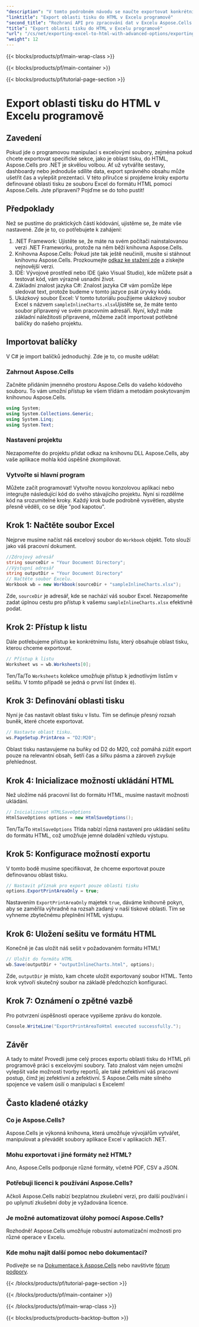 ```yaml
---
"description": "V tomto podrobném návodu se naučte exportovat konkrétní oblast tisku do HTML z Excelu pomocí Aspose.Cells pro .NET. Optimalizujte prezentaci dat."
"linktitle": "Export oblasti tisku do HTML v Excelu programově"
"second_title": "Rozhraní API pro zpracování dat v Excelu Aspose.Cells v .NET"
"title": "Export oblasti tisku do HTML v Excelu programově"
"url": "/cs/net/exporting-excel-to-html-with-advanced-options/exporting-print-area/"
"weight": 12
---
```


{{< blocks/products/pf/main-wrap-class >}}

{{< blocks/products/pf/main-container >}}

{{< blocks/products/pf/tutorial-page-section >}}

# Export oblasti tisku do HTML v Excelu programově

## Zavedení
Pokud jde o programovou manipulaci s excelovými soubory, zejména pokud chcete exportovat specifické sekce, jako je oblast tisku, do HTML, Aspose.Cells pro .NET je skvělou volbou. Ať už vytváříte sestavy, dashboardy nebo jednoduše sdílíte data, export správného obsahu může ušetřit čas a vylepšit prezentaci. V této příručce si projdeme kroky exportu definované oblasti tisku ze souboru Excel do formátu HTML pomocí Aspose.Cells. Jste připraveni? Pojďme se do toho pustit!
## Předpoklady
Než se pustíme do praktických částí kódování, ujistěme se, že máte vše nastavené. Zde je to, co potřebujete k zahájení:
1. .NET Framework: Ujistěte se, že máte na svém počítači nainstalovanou verzi .NET Frameworku, protože na něm běží knihovna Aspose.Cells.
2. Knihovna Aspose.Cells: Pokud jste tak ještě neučinili, musíte si stáhnout knihovnu Aspose.Cells. Prozkoumejte [odkaz ke stažení zde](https://releases.aspose.com/cells/net/) a získejte nejnovější verzi.
3. IDE: Vývojové prostředí nebo IDE (jako Visual Studio), kde můžete psát a testovat kód, vám výrazně usnadní život.
4. Základní znalost jazyka C#: Znalost jazyka C# vám pomůže lépe sledovat text, protože budeme v tomto jazyce psát úryvky kódu.
5. Ukázkový soubor Excel: V tomto tutoriálu použijeme ukázkový soubor Excel s názvem `sampleInlineCharts.xlsx`Ujistěte se, že máte tento soubor připravený ve svém pracovním adresáři.
Nyní, když máte základní náležitosti připravené, můžeme začít importovat potřebné balíčky do našeho projektu.
## Importovat balíčky
V C# je import balíčků jednoduchý. Zde je to, co musíte udělat:
### Zahrnout Aspose.Cells
Začněte přidáním jmenného prostoru Aspose.Cells do vašeho kódového souboru. To vám umožní přístup ke všem třídám a metodám poskytovaným knihovnou Aspose.Cells.
```csharp
using System;
using System.Collections.Generic;
using System.Linq;
using System.Text;
```
### Nastavení projektu
Nezapomeňte do projektu přidat odkaz na knihovnu DLL Aspose.Cells, aby vaše aplikace mohla kód úspěšně zkompilovat.
### Vytvořte si hlavní program
Můžete začít programovat! Vytvořte novou konzolovou aplikaci nebo integrujte následující kód do svého stávajícího projektu.
Nyní si rozdělme kód na srozumitelné kroky. Každý krok bude podrobně vysvětlen, abyste přesně věděli, co se děje "pod kapotou".
## Krok 1: Načtěte soubor Excel
Nejprve musíme načíst náš excelový soubor do `Workbook` objekt. Toto slouží jako váš pracovní dokument.
```csharp
//Zdrojový adresář
string sourceDir = "Your Document Directory";
//Výstupní adresář
string outputDir = "Your Document Directory"
// Načtěte soubor Excelu.
Workbook wb = new Workbook(sourceDir + "sampleInlineCharts.xlsx");
```
Zde, `sourceDir` je adresář, kde se nachází váš soubor Excel. Nezapomeňte zadat úplnou cestu pro přístup k vašemu `sampleInlineCharts.xlsx` efektivně podat.
## Krok 2: Přístup k listu
Dále potřebujeme přístup ke konkrétnímu listu, který obsahuje oblast tisku, kterou chceme exportovat.
```csharp
// Přístup k listu
Worksheet ws = wb.Worksheets[0];
```
Ten/Ta/To `Worksheets` kolekce umožňuje přístup k jednotlivým listům v sešitu. V tomto případě se jedná o první list (index `0`). 
## Krok 3: Definování oblasti tisku
Nyní je čas nastavit oblast tisku v listu. Tím se definuje přesný rozsah buněk, které chcete exportovat.
```csharp
// Nastavte oblast tisku.
ws.PageSetup.PrintArea = "D2:M20";
```
Oblast tisku nastavujeme na buňky od D2 do M20, což pomáhá zúžit export pouze na relevantní obsah, šetří čas a šířku pásma a zároveň zvyšuje přehlednost.
## Krok 4: Inicializace možností ukládání HTML
Než uložíme náš pracovní list do formátu HTML, musíme nastavit možnosti ukládání.
```csharp
// Inicializovat HTMLSaveOptions
HtmlSaveOptions options = new HtmlSaveOptions();
```
Ten/Ta/To `HtmlSaveOptions` Třída nabízí různá nastavení pro ukládání sešitu do formátu HTML, což umožňuje jemné doladění vzhledu výstupu.
## Krok 5: Konfigurace možností exportu
V tomto bodě musíme specifikovat, že chceme exportovat pouze definovanou oblast tisku.
```csharp
// Nastavit příznak pro export pouze oblasti tisku
options.ExportPrintAreaOnly = true;
```
Nastavením `ExportPrintAreaOnly` majetek `true`, dáváme knihovně pokyn, aby se zaměřila výhradně na rozsah zadaný v naší tiskové oblasti. Tím se vyhneme zbytečnému přeplnění HTML výstupu.
## Krok 6: Uložení sešitu ve formátu HTML
Konečně je čas uložit náš sešit v požadovaném formátu HTML!
```csharp
// Uložit do formátu HTML
wb.Save(outputDir + "outputInlineCharts.html", options);
```
Zde, `outputDir` je místo, kam chcete uložit exportovaný soubor HTML. Tento krok vytvoří skutečný soubor na základě předchozích konfigurací.
## Krok 7: Oznámení o zpětné vazbě
Pro potvrzení úspěšnosti operace vypíšeme zprávu do konzole.
```csharp
Console.WriteLine("ExportPrintAreaToHtml executed successfully.");
```
## Závěr
A tady to máte! Provedli jsme celý proces exportu oblasti tisku do HTML při programově práci s excelovými soubory. Tato znalost vám nejen umožní vylepšit vaše možnosti tvorby reportů, ale také zefektivní váš pracovní postup, čímž jej zefektivní a zefektivní. S Aspose.Cells máte silného spojence ve vašem úsilí o manipulaci s Excelem!
## Často kladené otázky
### Co je Aspose.Cells?
Aspose.Cells je výkonná knihovna, která umožňuje vývojářům vytvářet, manipulovat a převádět soubory aplikace Excel v aplikacích .NET.
### Mohu exportovat i jiné formáty než HTML?
Ano, Aspose.Cells podporuje různé formáty, včetně PDF, CSV a JSON.
### Potřebuji licenci k používání Aspose.Cells?
Ačkoli Aspose.Cells nabízí bezplatnou zkušební verzi, pro další používání i po uplynutí zkušební doby je vyžadována licence.
### Je možné automatizovat úlohy pomocí Aspose.Cells?
Rozhodně! Aspose.Cells umožňuje robustní automatizační možnosti pro různé operace v Excelu.
### Kde mohu najít další pomoc nebo dokumentaci?
Podívejte se na [Dokumentace k Aspose.Cells](https://reference.aspose.com/cells/net/) nebo navštivte [fórum podpory](https://forum.aspose.com/c/cells/9).

{{< /blocks/products/pf/tutorial-page-section >}}

{{< /blocks/products/pf/main-container >}}

{{< /blocks/products/pf/main-wrap-class >}}

{{< blocks/products/products-backtop-button >}}